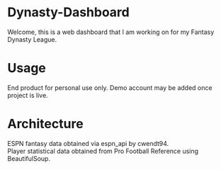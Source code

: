# Dynasty-Dashboard

Welcome, this is a web dashboard that I am working on for my Fantasy Dynasty League. 

# Usage
End product for personal use only. Demo account may be added once project is live.

# Architecture

ESPN fantasy data obtained via espn_api by cwendt94.\
Player statistical data obtained from Pro Football Reference using BeautifulSoup.